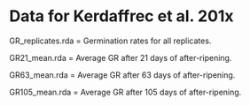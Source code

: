 Data for Kerdaffrec et al. 201x
==
GR_replicates.rda = Germination rates for all replicates.

GR21_mean.rda = Average GR after 21 days of after-ripening.

GR63_mean.rda = Average GR after 63 days of after-ripening.

GR105_mean.rda = Average GR after 105 days of after-ripening.
